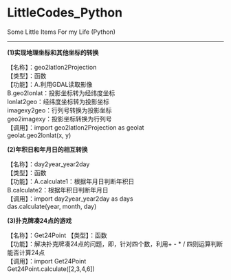 # LittleCodes_Python
Some Little Items For my Life (Python)

------------------------------------------------------------
**(1)实现地理坐标和其他坐标的转换**  

【名称】：geo2latlon2Projection  
【类型】：函数  
【功能】：A.利用GDAL读取影像  
         B.geo2lonlat：投影坐标转为经纬度坐标  
           lonlat2geo：经纬度坐标转为投影坐标  
           imagexy2geo：行列号转换为投影坐标  
           geo2imagexy：投影坐标转换为行列号  
【调用】：import geo2latlon2Projection  as geolat  
         geolat.geo2lonlat(x, y)


**(2)年积日和年月日的相互转换**  

【名称】：day2year_year2day  
【类型】：函数  
【功能】：A.calculate1：根据年月日判断年积日  
         B.calculate2：根据年积日判断年月日  
【调用】：import day2year_year2day as days  
         das.calculate(year, month, day)
         
         
**(3)扑克牌凑24点的游戏**  

【名称】：Get24Point 
【类型】：函数  
【功能】：解决扑克牌凑24点的问题，即，针对四个数，利用+ - * / 四则运算判断能否计算24点  
【调用】：import Get24Point  
	Get24Point.calculate([2,3,4,6])
